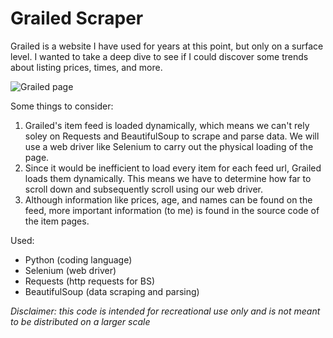 # Grailed Scraper

Grailed is a website I have used for years at this point, but only on a surface level. I wanted to take a deep dive to see if I could discover some trends about listing prices, times, and more.

![Grailed page](https://i.imgur.com/JxZntzZ.png)

Some things to consider:

1. Grailed's item feed is loaded dynamically, which means we can't rely soley on Requests and BeautifulSoup to scrape and parse data. We will use a web driver like Selenium to carry out the physical loading of the page. 
2. Since it would be inefficient to load every item for each feed url, Grailed loads them dynamically. This means we have to determine how far to scroll down and subsequently scroll using our web driver. 
3. Although information like prices, age, and names can be found on the feed, more important information (to me) is found in the source code of the item pages. 













Used:
* Python (coding language)
* Selenium (web driver)
* Requests (http requests for BS)
* BeautifulSoup (data scraping and parsing)

*Disclaimer: this code is intended for recreational use only and is not meant to be distributed on a larger scale*
